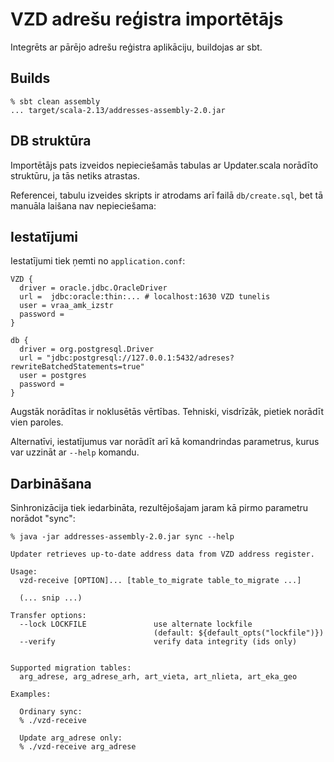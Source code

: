 # VZD adrešu reģistra importētājs

Integrēts ar pārējo adrešu reģistra aplikāciju, buildojas ar sbt.

## Builds

    % sbt clean assembly
    ... target/scala-2.13/addresses-assembly-2.0.jar


## DB struktūra

Importētājs pats izveidos nepieciešamās tabulas ar Updater.scala norādīto struktūru, ja tās netiks atrastas.

Referencei, tabulu izveides skripts ir atrodams arī failā `db/create.sql`, bet tā manuāla laišana nav nepieciešama:

## Iestatījumi

Iestatījumi tiek ņemti no `application.conf`:

    VZD {
      driver = oracle.jdbc.OracleDriver
      url =  jdbc:oracle:thin:... # localhost:1630 VZD tunelis
      user = vraa_amk_izstr
      password =
    }

    db {
      driver = org.postgresql.Driver
      url = "jdbc:postgresql://127.0.0.1:5432/adreses?rewriteBatchedStatements=true"
      user = postgres
      password =
    }


Augstāk norādītas ir noklusētās vērtības. Tehniski, visdrīzāk, pietiek norādīt vien paroles.


Alternatīvi, iestatījumus var norādīt arī kā komandrindas parametrus, kurus var uzzināt ar `--help` komandu.


## Darbināšana

Sinhronizācija tiek iedarbināta, rezultējošajam jaram kā pirmo parametru norādot "sync":

    % java -jar addresses-assembly-2.0.jar sync --help

    Updater retrieves up-to-date address data from VZD address register.

    Usage:
      vzd-receive [OPTION]... [table_to_migrate table_to_migrate ...]

      (... snip ...)

    Transfer options:
      --lock LOCKFILE               use alternate lockfile
                                    (default: ${default_opts("lockfile")})
      --verify                      verify data integrity (ids only)


    Supported migration tables:
      arg_adrese, arg_adrese_arh, art_vieta, art_nlieta, art_eka_geo

    Examples:

      Ordinary sync:
      % ./vzd-receive

      Update arg_adrese only:
      % ./vzd-receive arg_adrese

